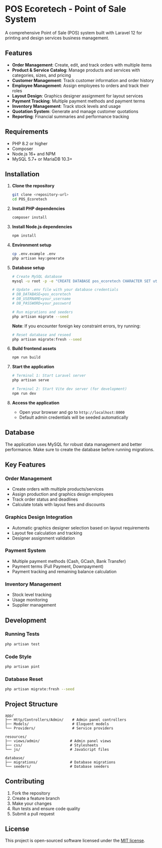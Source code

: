 # POS Ecoretech - Point of Sale System

A comprehensive Point of Sale (POS) system built with Laravel 12 for printing and design services business management.

## Features

- **Order Management**: Create, edit, and track orders with multiple items
- **Product & Service Catalog**: Manage products and services with categories, sizes, and pricing
- **Customer Management**: Track customer information and order history
- **Employee Management**: Assign employees to orders and track their roles
- **Layout Design**: Graphics designer assignment for layout services
- **Payment Tracking**: Multiple payment methods and payment terms
- **Inventory Management**: Track stock levels and usage
- **Quotation System**: Generate and manage customer quotations
- **Reporting**: Financial summaries and performance tracking

## Requirements

- PHP 8.2 or higher
- Composer
- Node.js 16+ and NPM
- MySQL 5.7+ or MariaDB 10.3+

## Installation

1. **Clone the repository**
   ```bash
   git clone <repository-url>
   cd POS_Ecoretech
   ```

2. **Install PHP dependencies**
   ```bash
   composer install
   ```

3. **Install Node.js dependencies**
   ```bash
   npm install
   ```

4. **Environment setup**
   ```bash
   cp .env.example .env
   php artisan key:generate
   ```

5. **Database setup**
   ```bash
   # Create MySQL database
   mysql -u root -p -e "CREATE DATABASE pos_ecoretech CHARACTER SET utf8mb4 COLLATE utf8mb4_unicode_ci;"
   
   # Update .env file with your database credentials
   # DB_DATABASE=pos_ecoretech
   # DB_USERNAME=your_username
   # DB_PASSWORD=your_password
   
   # Run migrations and seeders
   php artisan migrate --seed
   ```

   **Note**: If you encounter foreign key constraint errors, try running:
   ```bash
   # Reset database and reseed
   php artisan migrate:fresh --seed
   ```

6. **Build frontend assets**
   ```bash
   npm run build
   ```

7. **Start the application**
   ```bash
   # Terminal 1: Start Laravel server
   php artisan serve
   
   # Terminal 2: Start Vite dev server (for development)
   npm run dev
   ```

8. **Access the application**
   - Open your browser and go to `http://localhost:8000`
   - Default admin credentials will be seeded automatically

## Database

The application uses MySQL for robust data management and better performance. Make sure to create the database before running migrations.

## Key Features

### Order Management
- Create orders with multiple products/services
- Assign production and graphics design employees
- Track order status and deadlines
- Calculate totals with layout fees and discounts

### Graphics Design Integration
- Automatic graphics designer selection based on layout requirements
- Layout fee calculation and tracking
- Designer assignment validation

### Payment System
- Multiple payment methods (Cash, GCash, Bank Transfer)
- Payment terms (Full Payment, Downpayment)
- Payment tracking and remaining balance calculation

### Inventory Management
- Stock level tracking
- Usage monitoring
- Supplier management

## Development

### Running Tests
```bash
php artisan test
```

### Code Style
```bash
php artisan pint
```

### Database Reset
```bash
php artisan migrate:fresh --seed
```

## Project Structure

```
app/
├── Http/Controllers/Admin/    # Admin panel controllers
├── Models/                    # Eloquent models
└── Providers/                 # Service providers

resources/
├── views/admin/              # Admin panel views
├── css/                      # Stylesheets
└── js/                       # JavaScript files

database/
├── migrations/               # Database migrations
└── seeders/                  # Database seeders
```

## Contributing

1. Fork the repository
2. Create a feature branch
3. Make your changes
4. Run tests and ensure code quality
5. Submit a pull request

## License

This project is open-sourced software licensed under the [MIT license](https://opensource.org/licenses/MIT).
